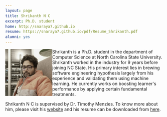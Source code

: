 ```yaml
---
layout: page
title: Shrikanth N C
excerpt: Ph.D. student
home: http://snaraya7.github.io
resume: https://snaraya7.github.io/pdf/Resume_Shrikanth.pdf
alumni: yes
---
```



<img align="left" width="150"
src="/img/shrikanth.jpg"> Shrikanth is a Ph.D. student in the department of Computer Science at North Carolina State University. Shrikanth worked in the industry for 9 years before joining NC State. His primary interest lies in brewing software engineering hypothesis largely from his experience and validating them using machine learning. He currently works on boosting learner's performance by applying certain fundamental treatments.

Shrikanth N C is supervised by Dr. Timothy Menzies.
To know more about him, please visit his [website](http://snaraya7.github.io)
and his resume can be downloaded from [here](https://snaraya7.github.io/pdf/Resume_Shrikanth.pdf).

